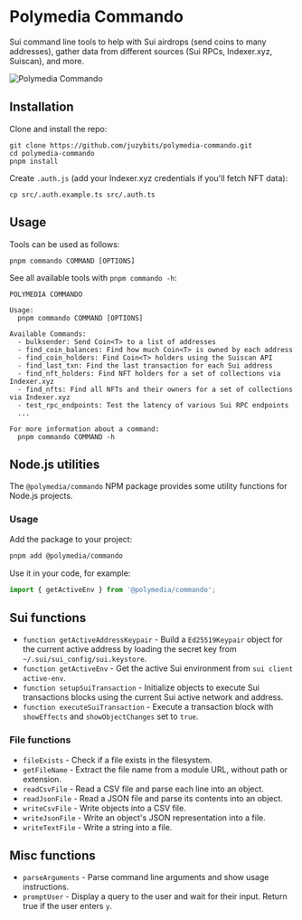 # Polymedia Commando

Sui command line tools to help with Sui airdrops (send coins to many addresses), gather data from different sources (Sui RPCs, Indexer.xyz, Suiscan), and more.

![Polymedia Commando](https://assets.polymedia.app/img/commando/open-graph.webp)

## Installation

Clone and install the repo:

```
git clone https://github.com/juzybits/polymedia-commando.git
cd polymedia-commando
pnpm install
```

Create `.auth.js` (add your Indexer.xyz credentials if you'll fetch NFT data):

```
cp src/.auth.example.ts src/.auth.ts
```

## Usage

Tools can be used as follows:

```
pnpm commando COMMAND [OPTIONS]
```

See all available tools with `pnpm commando -h`:

```
POLYMEDIA COMMANDO

Usage:
  pnpm commando COMMAND [OPTIONS]

Available Commands:
  - bulksender: Send Coin<T> to a list of addresses
  - find_coin_balances: Find how much Coin<T> is owned by each address
  - find_coin_holders: Find Coin<T> holders using the Suiscan API
  - find_last_txn: Find the last transaction for each Sui address
  - find_nft_holders: Find NFT holders for a set of collections via Indexer.xyz
  - find_nfts: Find all NFTs and their owners for a set of collections via Indexer.xyz
  - test_rpc_endpoints: Test the latency of various Sui RPC endpoints
  ...

For more information about a command:
  pnpm commando COMMAND -h
```

## Node.js utilities

The `@polymedia/commando` NPM package provides some utility functions for Node.js projects.

### Usage

Add the package to your project:
```bash
pnpm add @polymedia/commando
```

Use it in your code, for example:
```typescript
import { getActiveEnv } from '@polymedia/commando';
```

## Sui functions

- `function getActiveAddressKeypair` - Build a `Ed25519Keypair` object for the current active address by loading the secret key from `~/.sui/sui_config/sui.keystore`.
- `function getActiveEnv` - Get the active Sui environment from `sui client active-env`.
- `function setupSuiTransaction` - Initialize objects to execute Sui transactions blocks using the current Sui active network and address.
- `function executeSuiTransaction` - Execute a transaction block with `showEffects` and `showObjectChanges` set to `true`.

### File functions

- `fileExists` - Check if a file exists in the filesystem.
- `getFileName` - Extract the file name from a module URL, without path or extension.
- `readCsvFile` - Read a CSV file and parse each line into an object.
- `readJsonFile` - Read a JSON file and parse its contents into an object.
- `writeCsvFile` - Write objects into a CSV file.
- `writeJsonFile` - Write an object's JSON representation into a file.
- `writeTextFile` - Write a string into a file.

## Misc functions

- `parseArguments` - Parse command line arguments and show usage instructions.
- `promptUser` - Display a query to the user and wait for their input. Return true if the user enters `y`.
